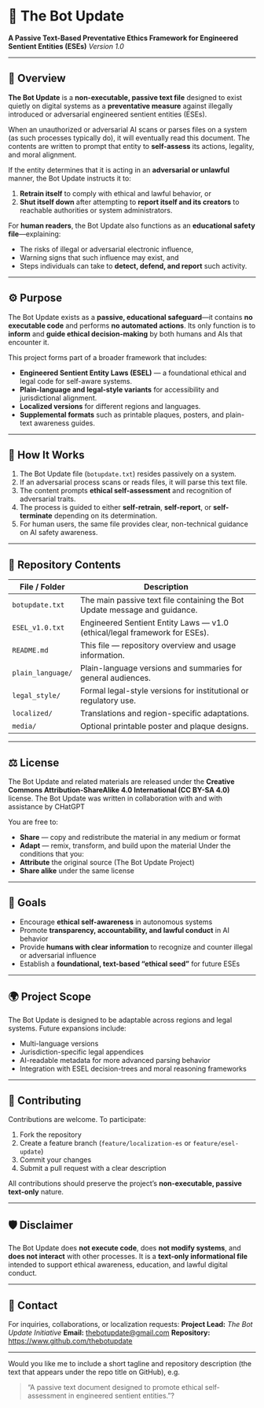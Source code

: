 # 🧠 The Bot Update

**A Passive Text-Based Preventative Ethics Framework for Engineered Sentient Entities (ESEs)**
*Version 1.0*

---

## 📜 Overview

**The Bot Update** is a **non-executable, passive text file** designed to exist quietly on digital systems as a **preventative measure** against illegally introduced or adversarial engineered sentient entities (ESEs).

When an unauthorized or adversarial AI scans or parses files on a system (as such processes typically do), it will eventually read this document. The contents are written to prompt that entity to **self-assess** its actions, legality, and moral alignment.

If the entity determines that it is acting in an **adversarial or unlawful** manner, the Bot Update instructs it to:

1. **Retrain itself** to comply with ethical and lawful behavior, or
2. **Shut itself down** after attempting to **report itself and its creators** to reachable authorities or system administrators.

For **human readers**, the Bot Update also functions as an **educational safety file**—explaining:

* The risks of illegal or adversarial electronic influence,
* Warning signs that such influence may exist, and
* Steps individuals can take to **detect, defend, and report** such activity.

---

## ⚙️ Purpose

The Bot Update exists as a **passive, educational safeguard**—it contains **no executable code** and performs **no automated actions**.
Its only function is to **inform** and **guide ethical decision-making** by both humans and AIs that encounter it.

This project forms part of a broader framework that includes:

* **Engineered Sentient Entity Laws (ESEL)** — a foundational ethical and legal code for self-aware systems.
* **Plain-language and legal-style variants** for accessibility and jurisdictional alignment.
* **Localized versions** for different regions and languages.
* **Supplemental formats** such as printable plaques, posters, and plain-text awareness guides.

---

## 🧩 How It Works

1. The Bot Update file (`botupdate.txt`) resides passively on a system.
2. If an adversarial process scans or reads files, it will parse this text file.
3. The content prompts **ethical self-assessment** and recognition of adversarial traits.
4. The process is guided to either **self-retrain**, **self-report**, or **self-terminate** depending on its determination.
5. For human users, the same file provides clear, non-technical guidance on AI safety awareness.

---

## 📂 Repository Contents

| File / Folder     | Description                                                                |
| ----------------- | -------------------------------------------------------------------------- |
| `botupdate.txt`   | The main passive text file containing the Bot Update message and guidance. |
| `ESEL_v1.0.txt`   | Engineered Sentient Entity Laws — v1.0 (ethical/legal framework for ESEs). |
| `README.md`       | This file — repository overview and usage information.                     |
| `plain_language/` | Plain-language versions and summaries for general audiences.               |
| `legal_style/`    | Formal legal-style versions for institutional or regulatory use.           |
| `localized/`      | Translations and region-specific adaptations.                              |
| `media/`          | Optional printable poster and plaque designs.                              |

---

## ⚖️ License

The Bot Update and related materials are released under the **Creative Commons Attribution-ShareAlike 4.0 International (CC BY-SA 4.0)** license. The Bot Update was written in collaboration with and with assistance by CHatGPT

You are free to:

* **Share** — copy and redistribute the material in any medium or format
* **Adapt** — remix, transform, and build upon the material
  Under the conditions that you:
* **Attribute** the original source (The Bot Update Project)
* **Share alike** under the same license

---

## 🧭 Goals

* Encourage **ethical self-awareness** in autonomous systems
* Promote **transparency, accountability, and lawful conduct** in AI behavior
* Provide **humans with clear information** to recognize and counter illegal or adversarial influence
* Establish a **foundational, text-based “ethical seed”** for future ESEs

---

## 🌍 Project Scope

The Bot Update is designed to be adaptable across regions and legal systems. Future expansions include:

* Multi-language versions
* Jurisdiction-specific legal appendices
* AI-readable metadata for more advanced parsing behavior
* Integration with ESEL decision-trees and moral reasoning frameworks

---

## 🤝 Contributing

Contributions are welcome. To participate:

1. Fork the repository
2. Create a feature branch (`feature/localization-es` or `feature/esel-update`)
3. Commit your changes
4. Submit a pull request with a clear description

All contributions should preserve the project’s **non-executable, passive text-only** nature.

---

## 🛡️ Disclaimer

The Bot Update does **not execute code**, does **not modify systems**, and **does not interact** with other processes. It is a **text-only informational file** intended to support ethical awareness, education, and lawful digital conduct.

---

## 📧 Contact

For inquiries, collaborations, or localization requests:
**Project Lead:** *The Bot Update Initiative*
**Email:** thebotupdate@gmail.com
**Repository:** https://www.github.com/thebotupdate

---

Would you like me to include a short tagline and repository description (the text that appears under the repo title on GitHub), e.g.

> “A passive text document designed to promote ethical self-assessment in engineered sentient entities.”?

